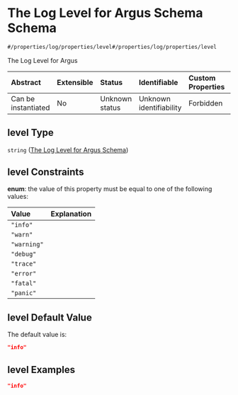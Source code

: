 # The Log Level for Argus Schema Schema

```txt
#/properties/log/properties/level#/properties/log/properties/level
```

The Log Level for Argus

| Abstract            | Extensible | Status         | Identifiable            | Custom Properties | Additional Properties | Access Restrictions | Defined In                                                        |
| :------------------ | :--------- | :------------- | :---------------------- | :---------------- | :-------------------- | :------------------ | :---------------------------------------------------------------- |
| Can be instantiated | No         | Unknown status | Unknown identifiability | Forbidden         | Allowed               | none                | [values.schema.json\*](values.schema.json "open original schema") |

## level Type

`string` ([The Log Level for Argus Schema](values-properties-log-properties-the-log-level-for-argus-schema.md))

## level Constraints

**enum**: the value of this property must be equal to one of the following values:

| Value       | Explanation |
| :---------- | :---------- |
| `"info"`    |             |
| `"warn"`    |             |
| `"warning"` |             |
| `"debug"`   |             |
| `"trace"`   |             |
| `"error"`   |             |
| `"fatal"`   |             |
| `"panic"`   |             |

## level Default Value

The default value is:

```json
"info"
```

## level Examples

```json
"info"
```
